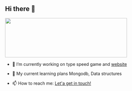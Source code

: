 
## Hi there  👋
<img src="https://quotesblog.net/wp-content/uploads/2018/11/Welcome-Black-Text-White-BG.gif" width="400" height="130">


- 🔭 I’m currently working on type speed game and <a href="https://chitat.netlify.app/">website</a>

- 🌱 My current learning plans Mongodb, Data structures 

- 📫 How to reach me: <a href="https://mail.google.com/mail/u/0/#inbox">Let'a get in touch!</a>
<!--
**M-O-H/M-O-H** is a ✨ _special_ ✨ repository because its `README.md` (this file) appears on your GitHub profile.

Here are some ideas to get you started:

- 🔭 I’m currently working on type speed game and special website
- 👯 I’m looking to collaborate on ...
- 🤔 I’m looking for help with ...
- 💬 Ask me about ...
- 📫 How to reach me: ...
- 😄 Pronouns: ...
- ⚡ Fun fact: ...
-->
